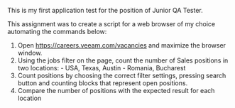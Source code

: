 This is my first application test for the position of Junior QA Tester.

This assignment was to create a script for a web browser of my choice automating the commands below:
  1. Open https://careers.veeam.com/vacancies and maximize the browser window.
  2. Using the jobs filter on the page, count the number of Sales positions in two locations: 
    - USA, Texas, Austin
    - Romania, Bucharest
  3. Count positions by choosing the correct filter settings, pressing search 
  button and counting blocks that represent open positions.
  4. Compare the number of positions with the expected result for each location
